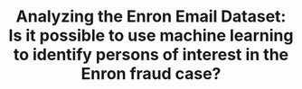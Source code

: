 ---
layout: default
img: enron.png
category: Portfolio
title: Analyzing the Enron Email Dataset:<br>Is it possible to use machine learning to identify persons of interest in the Enron fraud case?
description: |
  <p class="lead"> Enron was the source of one of the largest corporate fraud cases in history. For this project, machine learning algorithms were used to exploit relationships and patterns in email and financial data from the Enron fraud case to identify persons of interest (POIs). This involved determining the best information (or features) to use in the financial and email data, testing/training four different machine learning algorithms, optimizing their performance, and selecting the best algorithm. <br><br>To find out which algorithm performed the best, you can <a target="_blank" href="http://broadwater.io/identifying-fraud-from-enron-email">read my analysis here</a>, or look at the <a target="_blank" href="https://github.com/davidbroadwater/identifying-fraud-from-enron-email">code used</a> to create it. This project was completed as part of the <a target="_blank" href="https://www.udacity.com/course/nd002">Udacity Data Analyst Nanodegree</a>.<br><br> Skills used: Python, Machine Learning, Naive Bayes, Decision Tree, Support Vector Machine (SVM), Scikit-Learn, Feature Selection, Cross-Validation, Algorithm Evaluation/Selection, Text-Learning, NLTK.</p>

---